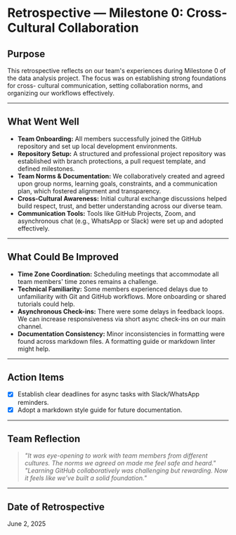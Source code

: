 # Retrospective — Milestone 0: Cross-Cultural Collaboration

## Purpose

This retrospective reflects on our team's experiences during Milestone 0 of the data
analysis project. The focus was on establishing strong foundations for cross-
cultural communication, setting collaboration norms, and organizing our workflows
effectively.

---

## What Went Well

- **Team Onboarding:** All members successfully joined the GitHub repository and
                       set up local development environments.
- **Repository Setup:** A structured and professional project repository was
                        established with branch protections, a pull request
                        template, and defined milestones.
- **Team Norms & Documentation:** We collaboratively created and agreed upon group
                                  norms, learning goals, constraints, and a
                                  communication plan, which fostered alignment and
                                  transparency.
- **Cross-Cultural Awareness:** Initial cultural exchange discussions helped build
                                respect, trust, and better understanding across our
                                diverse team.
- **Communication Tools:** Tools like GitHub Projects, Zoom, and asynchronous chat
                           (e.g., WhatsApp or Slack) were set up and adopted effectively.

---

## What Could Be Improved

- **Time Zone Coordination:** Scheduling meetings that accommodate all team members'
                              time zones remains a challenge.
- **Technical Familiarity:** Some members experienced delays due to unfamiliarity
                             with Git and GitHub workflows. More onboarding or
                             shared tutorials could help.
- **Asynchronous Check-ins:** There were some delays in feedback loops. We can
                              increase responsiveness via short async check-ins on
                              our main channel.
- **Documentation Consistency:** Minor inconsistencies in formatting were found
                                 across markdown files. A formatting guide or markdown
                                 linter might help.

---

## Action Items

- [x] Establish clear deadlines for async tasks with Slack/WhatsApp reminders.
- [x] Adopt a markdown style guide for future documentation.

---

## Team Reflection

> _"It was eye-opening to work with team members from different cultures. The
> norms we agreed on made me feel safe and heard."_
> _"Learning GitHub collaboratively was challenging but rewarding. Now it feels
> like we’ve built a solid foundation."_

---

## Date of Retrospective

June 2, 2025
